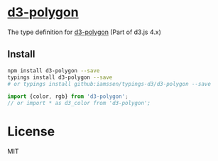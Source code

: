 [d3-polygon]
================================================
The type definition for [d3-polygon] (Part of d3.js 4.x)

Install
------------------------------------------------
```bash
npm install d3-polygon --save
typings install d3-polygon --save
# or typings install github:iamssen/typings-d3/d3-polygon --save
```

```typescript
import {color, rgb} from 'd3-polygon';
// or import * as d3_color from 'd3-polygon';
```

License
================================================
MIT


[d3-polygon]: https://github.com/d3/d3-polygon